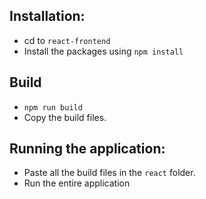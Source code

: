 ## Installation:

- cd to `react-frontend`
- Install the packages using `npm install`

## Build

- `npm run build`
- Copy the build files.

## Running the application:

- Paste all the build files in the `react` folder.
- Run the entire application
